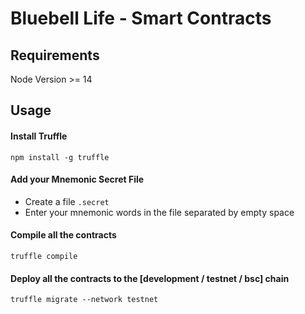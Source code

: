 # Bluebell Life - Smart Contracts

## Requirements
Node Version >= 14

## Usage

#### Install Truffle 
```
npm install -g truffle
```

#### Add your Mnemonic Secret File
- Create a file `.secret`
- Enter your mnemonic words in the file separated by empty space

#### Compile all the contracts
```
truffle compile
```

#### Deploy all the contracts to the [development / testnet / bsc] chain

```
truffle migrate --network testnet
```